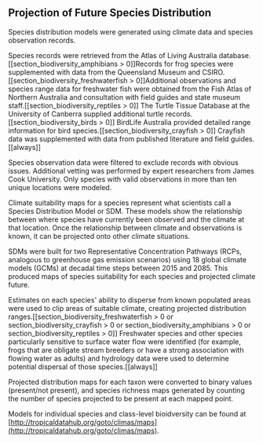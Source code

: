 
## Projection of Future Species Distribution

Species distribution models were generated using climate data and species observation records.

Species records were retrieved from the Atlas of Living Australia database. [[section_biodiversity_amphibians > 0]]Records for frog species were supplemented with data from the Queensland Museum and CSIRO. [[section_biodiversity_freshwaterfish > 0]]Additional observations and species range data for freshwater fish were obtained from the Fish Atlas of Northern Australia and consultation with field guides and state museum staff.[[section_biodiversity_reptiles > 0]] The Turtle Tissue Database at the University of Canberra supplied additional turtle records.[[section_biodiversity_birds > 0]] BirdLife Australia provided detailed range information for bird species.[[section_biodiversity_crayfish > 0]] Crayfish data was supplemented with data from published literature and field guides.
[[always]]

Species observation data were filtered to exclude records with obvious issues. Additional vetting was performed by expert researchers from James Cook University. Only species with valid observations in more than ten unique locations were modeled.

Climate suitability maps for a species represent what scientists call a Species Distribution Model or SDM.  These models show the relationship between where species have currently been observed and the climate at that location. Once the relationship between climate and observations is known, it can be projected onto other climate situations.

SDMs were built for two Representative Concentration Pathways (RCPs, analogous to greenhouse gas emission scenarios) using 18 global climate models (GCMs) at decadal time steps between 2015 and 2085.  This produced maps of species suitability for each species and projected climate future.

Estimates on each species' ability to disperse from known populated areas were used to clip areas of suitable climate, creating projected distribution ranges.[[section_biodiversity_freshwaterfish > 0
or section_biodiversity_crayfish > 0
or section_biodiversity_amphibians > 0
or section_biodiversity_reptiles > 0]] Freshwater species and other species particularly sensitive to surface water flow were identified (for example, frogs that are obligate stream breeders or have a strong association with flowing water as adults) and hydrology data were used to determine potential dispersal of those species.[[always]]

Projected distribution maps for each taxon were converted to binary values (present/not present), and species richness maps generated by counting the number of species projected to be present at each mapped point.

Models for individual species and class-level bioidversity can be found at [http://tropicaldatahub.org/goto/climas/maps](http://tropicaldatahub.org/goto/climas/maps).
